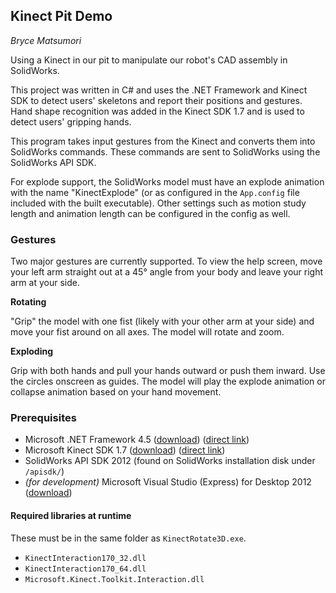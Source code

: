 ## Kinect Pit Demo ##

*Bryce Matsumori*

Using a Kinect in our pit to manipulate our robot's CAD assembly in SolidWorks.

This project was written in C# and uses the .NET Framework and Kinect SDK to detect users' skeletons and report their positions and gestures. Hand shape recognition was added in the Kinect SDK 1.7 and is used to detect users' gripping hands.

This program takes input gestures from the Kinect and converts them into SolidWorks commands. These commands are sent to SolidWorks using the SolidWorks API SDK.

For explode support, the SolidWorks model must have an explode animation with the name "KinectExplode" (or as configured in the `App.config` file included with the built executable).
Other settings such as motion study length and animation length can be configured in the config as well.

### Gestures ###

Two major gestures are currently supported.
To view the help screen, move your left arm straight out at a 45° angle from your body and leave your right arm at your side.

**Rotating**

"Grip" the model with one fist (likely with your other arm at your side) and move your fist around on all axes.
The model will rotate and zoom.

**Exploding**

Grip with both hands and pull your hands outward or push them inward. Use the circles onscreen as guides.
The model will play the explode animation or collapse animation based on your hand movement.

### Prerequisites ###
 - Microsoft .NET Framework 4.5 ([download][dotnet]) ([direct link][dotnet-direct])
 - Microsoft Kinect SDK 1.7 ([download][kinect]) ([direct link][kinect-direct])
 - SolidWorks API SDK 2012 (found on SolidWorks installation disk under `/apisdk/`)
 - *(for development)* Microsoft Visual Studio (Express) for Desktop 2012 ([download][vs2012])

[dotnet]: http://www.microsoft.com/en-us/download/details.aspx?id=30653
[dotnet-direct]: http://download.microsoft.com/download/B/A/4/BA4A7E71-2906-4B2D-A0E1-80CF16844F5F/dotNetFx45_Full_setup.exe
[kinect]: http://www.microsoft.com/en-us/kinectforwindows/develop/developer-downloads.aspx
[kinect-direct]: http://go.microsoft.com/fwlink/?LinkId=275588
[vs2012]: http://www.microsoft.com/visualstudio/eng/downloads

#### Required libraries at runtime ####
These must be in the same folder as `KinectRotate3D.exe`.

 - `KinectInteraction170_32.dll`
 - `KinectInteraction170_64.dll`
 - `Microsoft.Kinect.Toolkit.Interaction.dll`
